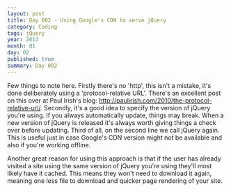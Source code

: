 ```yaml
---
layout: post
title: Day 002 - Using Google's CDN to serve jQuery
category: Coding
tags: jQuery
year: 2013
month: 01
day: 02
published: true
summary: Day 002
---
```


<script src="https://gist.github.com/4458078.js"></script>

Few things to note here. Firstly there's no 'http', this isn't a mistake, it's done deliberately using a 'protocol-relative URL'.
There's an excellent post on this over at Paul Irish's blog:
<a href="http://paulirish.com/2010/the-protocol-relative-url/">http://paulirish.com/2010/the-protocol-relative-url/</a>.
Secondly, it's a good idea to specify the version of jQuery you're using. If you always automatically update, things may break.
When a new version of jQuery is released it's always worth giving things a check over before updating.
Third of all, on the second line we call jQuery again.
This is useful just in case Google's CDN version might not be available and also if you're working offline.

Another great reason for using this approach is that if the user has already visited a site using the same version of jQuery you're using they'll most likely have it cached.
This means they won't need to download it again, meaning one less file to download and quicker page rendering of your site.